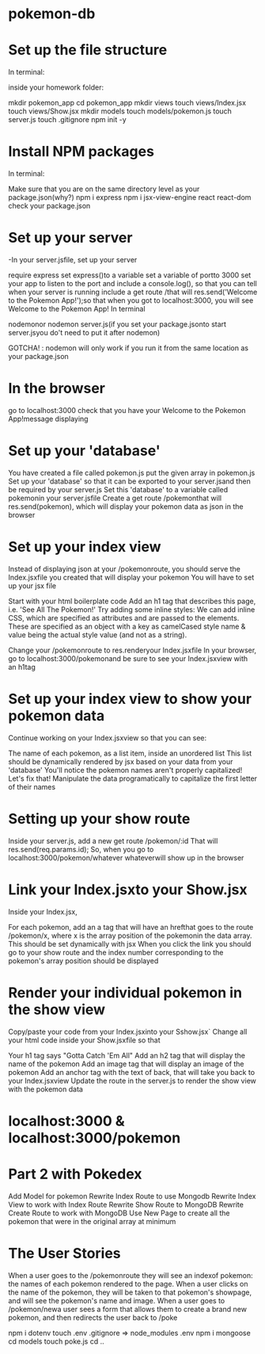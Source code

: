 # pokemon-db

# Set up the file structure
In terminal:

inside your homework folder:

mkdir pokemon_app
cd pokemon_app
mkdir views
touch views/Index.jsx
touch views/Show.jsx
mkdir models
touch models/pokemon.js
touch server.js
touch .gitignore
npm init -y

# Install NPM packages
In terminal:

Make sure that you are on the same directory level as your package.json(why?)
npm i express
npm i jsx-view-engine react react-dom
check your package.json


# Set up your server
-In your server.jsfile, set up your server

require express
set express()to a variable
set a variable of portto 3000
set your app to listen to the port and include a console.log(), so that you can tell when your server is running
include a get route /that will res.send('Welcome to the Pokemon App!');so that when you got to localhost:3000, you will see Welcome to the Pokemon App!
In terminal

nodemonor nodemon server.js(if you set your package.jsonto start server.jsyou do't need to put it after nodemon)

GOTCHA! : nodemon will only work if you run it from the same location as your package.json

# In the browser

go to localhost:3000
check that you have your Welcome to the Pokemon App!message displaying

# Set up your 'database'
You have created a file called pokemon.js
put the given array in pokemon.js
Set up your 'database' so that it can be exported to your server.jsand then be required by your server.js
Set this 'database' to a variable called pokemonin your server.jsfile
Create a get route /pokemonthat will res.send(pokemon), which will display your pokemon data as json in the browser

# Set up your index view

Instead of displaying json at your /pokemonroute, you should serve the Index.jsxfile you created that will display your pokemon
You will have to set up your jsx file

Start with your html boilerplate code
Add an h1 tag that describes this page, i.e. 'See All The Pokemon!'
Try adding some inline styles:
We can add inline CSS, which are specified as attributes and are passed to the elements. These are specified as an object with a key as camelCased style name & value being the actual style value (and not as a string).

Change your /pokemonroute to res.renderyour Index.jsxfile
In your browser, go to localhost:3000/pokemonand be sure to see your Index.jsxview with an h1tag

# Set up your index view to show your pokemon data

Continue working on your Index.jsxview so that you can see:

The name of each pokemon, as a list item, inside an unordered list
This list should be dynamically rendered by jsx based on your data from your 'database'
You'll notice the pokemon names aren't properly capitalized! Let's fix that! Manipulate the data programatically to capitalize the first letter of their names

# Setting up your show route

Inside your server.js, add a new get route /pokemon/:id
That will res.send(req.params.id);
So, when you go to localhost:3000/pokemon/whatever
whateverwill show up in the browser

# Link your Index.jsxto your Show.jsx

Inside your Index.jsx,

For each pokemon, add an a tag that will have an hrefthat goes to the route /pokemon/x, where x is the array position of the pokemonin the data array. This should be set dynamically with jsx
When you click the link you should go to your show route and the index number corresponding to the pokemon's array position should be displayed

# Render your individual pokemon in the show view

Copy/paste your code from your Index.jsxinto your Sshow.jsx`
Change all your html code inside your Show.jsxfile so that

Your h1 tag says "Gotta Catch 'Em All"
Add an h2 tag that will display the name of the pokemon
Add an image tag that will display an image of the pokemon
Add an anchor tag with the text of back, that will take you back to your Index.jsxview
Update the route in the server.js to render the show view with the pokemon data


# localhost:3000  & localhost:3000/pokemon

# Part 2 with Pokedex
Add Model for pokemon
Rewrite Index Route to use Mongodb
Rewrite Index View to work with Index Route
Rewrite Show Route to MongoDB
Rewrite Create Route to work with MongoDB
Use New Page to create all the pokemon that were in the original array at minimum

# The User Stories
When a user goes to the /pokemonroute they will see an indexof pokemon: the names of each pokemon rendered to the page.
When a user clicks on the name of the pokemon, they will be taken to that pokemon's showpage, and will see the pokemon's name and image.
When a user goes to /pokemon/newa user sees a form that allows them to create a brand new pokemon, and then redirects the user back to /poke

npm i dotenv
touch .env
.gitignore => node_modules
                .env
 npm i mongoose    
 cd models
 touch poke.js
 cd ..
            